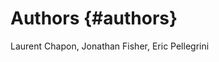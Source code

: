 Authors {#authors}
==============================================

Laurent Chapon, Jonathan Fisher, Eric Pellegrini
